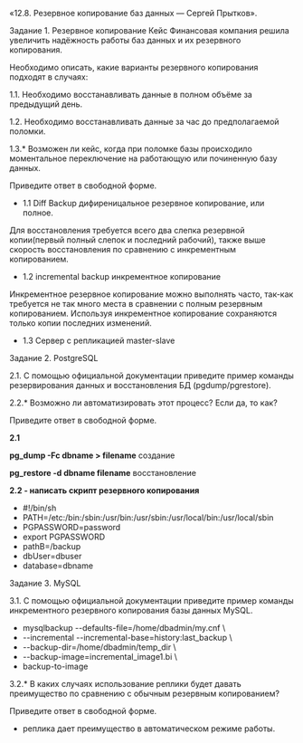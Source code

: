 «12.8. Резервное копирование баз данных — Сергей Прытков».

Задание 1. Резервное копирование
Кейс
Финансовая компания решила увеличить надёжность работы баз данных и их резервного копирования.

Необходимо описать, какие варианты резервного копирования подходят в случаях:

1.1. Необходимо восстанавливать данные в полном объёме за предыдущий день.

1.2. Необходимо восстанавливать данные за час до предполагаемой поломки.

1.3.* Возможен ли кейс, когда при поломке базы происходило моментальное переключение на работающую или починенную базу данных.

Приведите ответ в свободной форме.

+ 1.1 Diff Backup дифиреницальное резервное копирование, или полное.

Для восстановления требуется всего два слепка резервной копии(первый полный слепок и последний рабочий), также выше скорость восстановления по сравнению с инкрементным копированием.

+ 1.2 incremental backup инкрементное копирование

Инкрементное резервное копирование можно выполнять часто, так-как требуется не так много места в сравнении с полным резервным копированием. Используя инкрементное копирование сохраняются только копии последних изменений.

+ 1.3 Сервер с репликацией master-slave

Задание 2. PostgreSQL


2.1. С помощью официальной документации приведите пример команды резервирования данных и восстановления БД (pgdump/pgrestore).

2.2.* Возможно ли автоматизировать этот процесс? Если да, то как?

Приведите ответ в свободной форме.

**2.1**  
  
  **pg_dump -Fc dbname > filename** создание

  **pg_restore -d dbname filename** восстановление


**2.2 - написать скрипт резервного копирования**


+ #!/bin/sh
+ PATH=/etc:/bin:/sbin:/usr/bin:/usr/sbin:/usr/local/bin:/usr/local/sbin
+ PGPASSWORD=password
+ export PGPASSWORD
+ pathB=/backup
+ dbUser=dbuser
+ database=dbname



Задание 3. MySQL


3.1. С помощью официальной документации приведите пример команды инкрементного резервного копирования базы данных MySQL.


+ mysqlbackup --defaults-file=/home/dbadmin/my.cnf \
+  --incremental --incremental-base=history:last_backup \
+  --backup-dir=/home/dbadmin/temp_dir \
+  --backup-image=incremental_image1.bi \
+   backup-to-image


3.2.* В каких случаях использование реплики будет давать преимущество по сравнению с обычным резервным копированием?

Приведите ответ в свободной форме.

+  реплика дает преимущество в автоматическом режиме работы.
